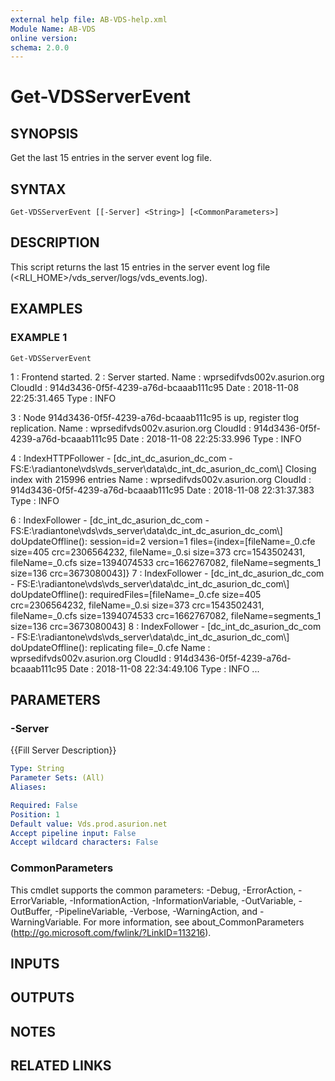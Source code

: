 ```yaml
---
external help file: AB-VDS-help.xml
Module Name: AB-VDS
online version:
schema: 2.0.0
---
```


# Get-VDSServerEvent

## SYNOPSIS
Get the last 15 entries in the server event log file.

## SYNTAX

```
Get-VDSServerEvent [[-Server] <String>] [<CommonParameters>]
```

## DESCRIPTION
This script returns the last 15 entries in the server event log file (\<RLI_HOME\>/vds_server/logs/vds_events.log).

## EXAMPLES

### EXAMPLE 1
```
Get-VDSServerEvent
```

1       : Frontend started.
2       : Server started.
Name    : wprsedifvds002v.asurion.org
CloudId : 914d3436-0f5f-4239-a76d-bcaaab111c95
Date    : 2018-11-08 22:25:31.465
Type    : INFO

3       : Node 914d3436-0f5f-4239-a76d-bcaaab111c95 is up, register tlog replication.
Name    : wprsedifvds002v.asurion.org
CloudId : 914d3436-0f5f-4239-a76d-bcaaab111c95
Date    : 2018-11-08 22:25:33.996
Type    : INFO

4       : IndexHTTPFollower - \[dc_int_dc_asurion_dc_com - FS:E:\radiantone\vds\vds_server\data\dc_int_dc_asurion_dc_com\\\] Closing index with 215996 entries
Name    : wprsedifvds002v.asurion.org
CloudId : 914d3436-0f5f-4239-a76d-bcaaab111c95
Date    : 2018-11-08 22:31:37.383
Type    : INFO

6       : IndexFollower - \[dc_int_dc_asurion_dc_com - FS:E:\radiantone\vds\vds_server\data\dc_int_dc_asurion_dc_com\\\] doUpdateOffline(): session=id=2 version=1 files={index=\[fileName=_0.cfe size=405 crc=2306564232,
        fileName=_0.si size=373 crc=1543502431, fileName=_0.cfs size=1394074533 crc=1662767082, fileName=segments_1 size=136 crc=3673080043\]}
7       : IndexFollower - \[dc_int_dc_asurion_dc_com - FS:E:\radiantone\vds\vds_server\data\dc_int_dc_asurion_dc_com\\\] doUpdateOffline(): requiredFiles=\[fileName=_0.cfe size=405 crc=2306564232, fileName=_0.si size=373
        crc=1543502431, fileName=_0.cfs size=1394074533 crc=1662767082, fileName=segments_1 size=136 crc=3673080043\]
8       : IndexFollower - \[dc_int_dc_asurion_dc_com - FS:E:\radiantone\vds\vds_server\data\dc_int_dc_asurion_dc_com\\\] doUpdateOffline(): replicating file=_0.cfe
Name    : wprsedifvds002v.asurion.org
CloudId : 914d3436-0f5f-4239-a76d-bcaaab111c95
Date    : 2018-11-08 22:34:49.106
Type    : INFO
...

## PARAMETERS

### -Server
{{Fill Server Description}}

```yaml
Type: String
Parameter Sets: (All)
Aliases:

Required: False
Position: 1
Default value: Vds.prod.asurion.net
Accept pipeline input: False
Accept wildcard characters: False
```

### CommonParameters
This cmdlet supports the common parameters: -Debug, -ErrorAction, -ErrorVariable, -InformationAction, -InformationVariable, -OutVariable, -OutBuffer, -PipelineVariable, -Verbose, -WarningAction, and -WarningVariable.
For more information, see about_CommonParameters (http://go.microsoft.com/fwlink/?LinkID=113216).

## INPUTS

## OUTPUTS

## NOTES

## RELATED LINKS
